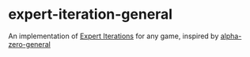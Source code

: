 # expert-iteration-general
An implementation of [Expert Iterations](https://davidbarber.github.io/blog/2017/11/07/Learning-From-Scratch-by-Thinking-Fast-and-Slow-with-Deep-Learning-and-Tree-Search/) for any game, inspired by [alpha-zero-general](https://github.com/suragnair/alpha-zero-general/)
